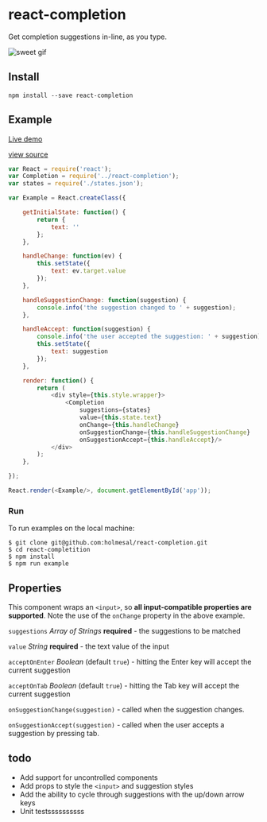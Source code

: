 # react-completion

Get completion suggestions in-line, as you type.

![sweet gif](http://zippy.gfycat.com/GrouchyRewardingInvisiblerail.gif)

## Install

`npm install --save react-completion`

## Example

[Live demo](https://jsfiddle.net/aulizko/8gs43etv/embedded/result/)

[view source](./examples/app.jsx)

```javascript
var React = require('react');
var Completion = require('../react-completion');
var states = require('./states.json');

var Example = React.createClass({

	getInitialState: function() {
		return {
			text: ''
		};
	},

	handleChange: function(ev) {
		this.setState({
			text: ev.target.value
		});
	},

	handleSuggestionChange: function(suggestion) {
		console.info('the suggestion changed to ' + suggestion);
	},

	handleAccept: function(suggestion) {
		console.info('the user accepted the suggestion: ' + suggestion);
		this.setState({
			text: suggestion
		});
	},

	render: function() {
		return (
			<div style={this.style.wrapper}>
				<Completion
					suggestions={states}
					value={this.state.text}
					onChange={this.handleChange}
					onSuggestionChange={this.handleSuggestionChange}
					onSuggestionAccept={this.handleAccept}/>
			</div>
		);
	},

});

React.render(<Example/>, document.getElementById('app'));
```

### Run

To run examples on the local machine:

```
$ git clone git@github.com:holmesal/react-completion.git
$ cd react-completition
$ npm install
$ npm run example
```

## Properties

This component wraps an `<input>`, so **all input-compatible properties are supported**. Note the use of the `onChange` property in the above example.

`suggestions` *Array of Strings* **required** - the suggestions to be matched

`value` *String* **required** - the text value of the input

`acceptOnEnter` *Boolean* (default `true`) - hitting the Enter key will accept the current suggestion

`acceptOnTab` *Boolean* (default `true`) - hitting the Tab key will accept the current suggestion

`onSuggestionChange(suggestion)` - called when the suggestion changes.

`onSuggestionAccept(suggestion)` - called when the user accepts a suggestion by pressing tab.

## todo

* Add support for uncontrolled components
* Add props to style the `<input>` and suggestion styles
* Add the ability to cycle through suggestions with the up/down arrow keys
* Unit testssssssssss
